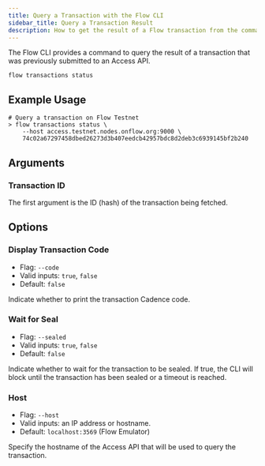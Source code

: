 ```yaml
---
title: Query a Transaction with the Flow CLI
sidebar_title: Query a Transaction Result
description: How to get the result of a Flow transaction from the command line
---
```


The Flow CLI provides a command to query the result of a transaction
that was previously submitted to an Access API.

`flow transactions status`

## Example Usage

```shell
# Query a transaction on Flow Testnet
> flow transactions status \
    --host access.testnet.nodes.onflow.org:9000 \
    74c02a67297458dbed26273d3b407eedcb42957bdc8d2deb3c6939145bf2b240
```

## Arguments

### Transaction ID

The first argument is the ID (hash) of the transaction being fetched.

## Options
    
### Display Transaction Code

- Flag: `--code`
- Valid inputs: `true`, `false`
- Default: `false`

Indicate whether to print the transaction Cadence code.

### Wait for Seal

- Flag: `--sealed`
- Valid inputs: `true`, `false`
- Default: `false`

Indicate whether to wait for the transaction to be sealed.
If true, the CLI will block until the transaction has been sealed or
a timeout is reached.

### Host

- Flag: `--host`
- Valid inputs: an IP address or hostname.
- Default: `localhost:3569` (Flow Emulator)

Specify the hostname of the Access API that will be
used to query the transaction.
